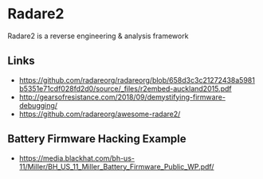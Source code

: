 # Radare2
Radare2 is a reverse engineering & analysis framework

## Links
- <https://github.com/radareorg/radareorg/blob/658d3c3c21272438a5981b5351e71cdf028fd2d0/source/_files/r2embed-auckland2015.pdf>
- <http://gearsofresistance.com/2018/09/demystifying-firmware-debugging/>
- <https://github.com/radareorg/awesome-radare2/>

## Battery Firmware Hacking Example
- <https://media.blackhat.com/bh-us-11/Miller/BH_US_11_Miller_Battery_Firmware_Public_WP.pdf/>
